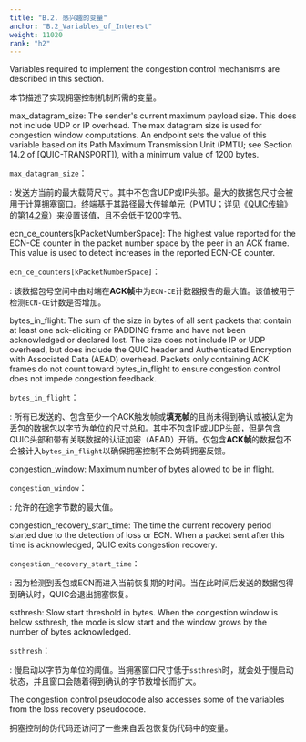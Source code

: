 ```yaml
---
title: "B.2. 感兴趣的变量"
anchor: "B.2_Variables_of_Interest"
weight: 11020
rank: "h2"
---
```


Variables required to implement the congestion control mechanisms are described in this section.

本节描述了实现拥塞控制机制所需的变量。

max_datagram_size:
The sender's current maximum payload size. This does not include UDP or IP overhead. The max datagram size is used for congestion window computations. An endpoint sets the value of this variable based on its Path Maximum Transmission Unit (PMTU; see Section 14.2 of [QUIC-TRANSPORT]), with a minimum value of 1200 bytes.

`max_datagram_size`：

:   发送方当前的最大载荷尺寸。其中不包含UDP或IP头部。最大的数据包尺寸会被用于计算拥塞窗口。终端基于其路径最大传输单元（PMTU；详见《[QUIC传输]()》的[第14.2章]()）来设置该值，且不会低于1200字节。

ecn_ce_counters[kPacketNumberSpace]:
The highest value reported for the ECN-CE counter in the packet number space by the peer in an ACK frame. This value is used to detect increases in the reported ECN-CE counter.

`ecn_ce_counters[kPacketNumberSpace]`：

:   该数据包号空间中由对端在**ACK帧**中为`ECN-CE`计数器报告的最大值。该值被用于检测`ECN-CE`计数是否增加。

bytes_in_flight:
The sum of the size in bytes of all sent packets that contain at least one ack-eliciting or PADDING frame and have not been acknowledged or declared lost. The size does not include IP or UDP overhead, but does include the QUIC header and Authenticated Encryption with Associated Data (AEAD) overhead. Packets only containing ACK frames do not count toward bytes_in_flight to ensure congestion control does not impede congestion feedback.

`bytes_in_flight`：

:   所有已发送的、包含至少一个ACK触发帧或**填充帧**的且尚未得到确认或被认定为丢包的数据包以字节为单位的尺寸总和。其中不包含IP或UDP头部，但是包含QUIC头部和带有关联数据的认证加密（AEAD）开销。仅包含**ACK帧**的数据包不会被计入`bytes_in_flight`以确保拥塞控制不会妨碍拥塞反馈。

congestion_window:
Maximum number of bytes allowed to be in flight.

`congestion_window`：

:   允许的在途字节数的最大值。

congestion_recovery_start_time:
The time the current recovery period started due to the detection of loss or ECN. When a packet sent after this time is acknowledged, QUIC exits congestion recovery.

`congestion_recovery_start_time`：

:   因为检测到丢包或ECN而进入当前恢复期的时间。当在此时间后发送的数据包得到确认时，QUIC会退出拥塞恢复。

ssthresh:
Slow start threshold in bytes. When the congestion window is below ssthresh, the mode is slow start and the window grows by the number of bytes acknowledged.

`ssthresh`：

:   慢启动以字节为单位的阈值。当拥塞窗口尺寸低于`ssthresh`时，就会处于慢启动状态，并且窗口会随着得到确认的字节数增长而扩大。

The congestion control pseudocode also accesses some of the variables from the loss recovery pseudocode.

拥塞控制的伪代码还访问了一些来自丢包恢复伪代码中的变量。

